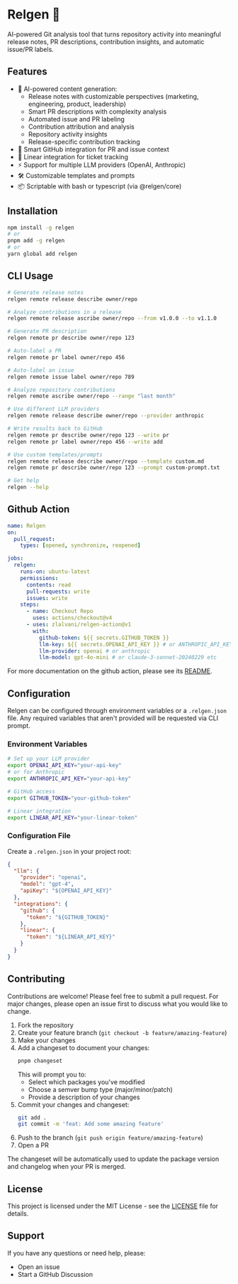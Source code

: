 # Relgen 📝

AI-powered Git analysis tool that turns repository activity into meaningful release notes, PR descriptions, contribution insights, and automatic issue/PR labels.

## Features

- 🤖 AI-powered content generation:
  - Release notes with customizable perspectives (marketing, engineering, product, leadership)
  - Smart PR descriptions with complexity analysis
  - Automated issue and PR labeling
  - Contribution attribution and analysis
  - Repository activity insights
  - Release-specific contribution tracking
- 🔄 Smart GitHub integration for PR and issue context
- 🎯 Linear integration for ticket tracking
- ⚡ Support for multiple LLM providers (OpenAI, Anthropic)
- 🛠️ Customizable templates and prompts
- 📦 Scriptable with bash or typescript (via @relgen/core)

## Installation

```bash
npm install -g relgen
# or
pnpm add -g relgen
# or
yarn global add relgen
```

## CLI Usage

```bash
# Generate release notes
relgen remote release describe owner/repo

# Analyze contributions in a release
relgen remote release ascribe owner/repo --from v1.0.0 --to v1.1.0

# Generate PR description
relgen remote pr describe owner/repo 123

# Auto-label a PR
relgen remote pr label owner/repo 456

# Auto-label an issue
relgen remote issue label owner/repo 789

# Analyze repository contributions
relgen remote ascribe owner/repo --range "last month"

# Use different LLM providers
relgen remote release describe owner/repo --provider anthropic

# Write results back to GitHub
relgen remote pr describe owner/repo 123 --write pr
relgen remote pr label owner/repo 456 --write add

# Use custom templates/prompts
relgen remote release describe owner/repo --template custom.md
relgen remote pr describe owner/repo 123 --prompt custom-prompt.txt

# Get help
relgen --help
```

## Github Action

```yaml
name: Relgen
on:
  pull_request:
    types: [opened, synchronize, reopened]

jobs:
  relgen:
    runs-on: ubuntu-latest
    permissions:
      contents: read
      pull-requests: write
      issues: write
    steps:
      - name: Checkout Repo
        uses: actions/checkout@v4
      - uses: zlalvani/relgen-action@v1
        with:
          github-token: ${{ secrets.GITHUB_TOKEN }}
          llm-key: ${{ secrets.OPENAI_API_KEY }} # or ANTHROPIC_API_KEY
          llm-provider: openai # or anthropic
          llm-model: gpt-4o-mini # or claude-3-sonnet-20240229 etc
```

For more documentation on the github action, please see its [README](https://github.com/zlalvani/relgen-action).

## Configuration

Relgen can be configured through environment variables or a `.relgen.json` file. Any required variables that aren't provided will be requested via CLI prompt.

### Environment Variables
```bash
# Set up your LLM provider
export OPENAI_API_KEY="your-api-key"
# or for Anthropic
export ANTHROPIC_API_KEY="your-api-key"

# GitHub access
export GITHUB_TOKEN="your-github-token"

# Linear integration
export LINEAR_API_KEY="your-linear-token"
```

### Configuration File
Create a `.relgen.json` in your project root:

```json
{
  "llm": {
    "provider": "openai",
    "model": "gpt-4",
    "apiKey": "${OPENAI_API_KEY}"
  },
  "integrations": {
    "github": {
      "token": "${GITHUB_TOKEN}"
    },
    "linear": {
      "token": "${LINEAR_API_KEY}" 
    }
  }
}
```

## Contributing

Contributions are welcome! Please feel free to submit a pull request. For major changes, please open an issue first to discuss what you would like to change.

1. Fork the repository
2. Create your feature branch (`git checkout -b feature/amazing-feature`)
3. Make your changes
4. Add a changeset to document your changes:
   ```bash
   pnpm changeset
   ```
   This will prompt you to:
   - Select which packages you've modified
   - Choose a semver bump type (major/minor/patch)
   - Provide a description of your changes
5. Commit your changes and changeset:
   ```bash
   git add .
   git commit -m 'feat: Add some amazing feature'
   ```
6. Push to the branch (`git push origin feature/amazing-feature`)
7. Open a PR

The changeset will be automatically used to update the package version and changelog when your PR is merged.

## License

This project is licensed under the MIT License - see the [LICENSE](LICENSE) file for details.

## Support

If you have any questions or need help, please:
- Open an issue
- Start a GitHub Discussion
